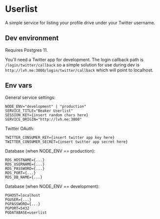 # Userlist

A simple service for listing your profile drive under your Twitter username.

## Dev environment

Requires Postgres 11.

You'll need a Twitter app for development. The login callback path is `/login/twitter/callback` so a simple solution for use during dev is `http://lvh.me:3000/login/twitter/callback` which will point to localhost.

## Env vars

General service settings:

```
NODE_ENV="development" | "production"
SERVICE_TITLE="Beaker Userlist"
SESSION_KEY={insert random chars here}
SERVICE_ORIGIN="http://lvh.me:3000"
```

Twitter OAuth:

```
TWITTER_CONSUMER_KEY={insert twitter app key here}
TWITTER_CONSUMER_SECRET={insert twitter app secret here}
```

Database (when NODE_ENV == production):

```
RDS_HOSTNAME={...}
RDS_USERNAME={...}
RDS_PASSWORD={...}
RDS_PORT={...}
RDS_DB_NAME={...}
```

Database (when NODE_ENV == development):

```
PGHOST=localhost
PGUSER={...}
PGPASSWORD={...}
PGPORT=5432
PGDATABASE=userlist
```